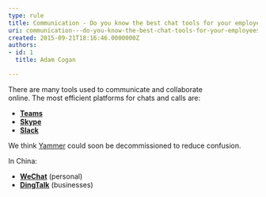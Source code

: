 ```yaml
---
type: rule
title: Communication - Do you know the best chat tools for your employees?
uri: communication---do-you-know-the-best-chat-tools-for-your-employees
created: 2015-09-21T18:16:46.0000000Z
authors:
- id: 1
  title: Adam Cogan

---
```


​​​There are many tools used to communicate and collaborate online. The most efficient platforms for chats and calls are:​​​​

- [**Teams**](https&#58;//products.office.com/en-ca/microsoft-teams/group-chat-software)
- **[Skype](https&#58;//www.skype.com/)**
- **[Slack​](https&#58;//slack.com/)**


We think [Yammer​](https&#58;//www.yammer.com/) could soon be decommissioned to reduce confusion.

In China:

- **​[WeChat](https&#58;//web.wechat.com/)** (personal)
- **[DingTalk](https&#58;//www.dingtalk.com/en)** (businesses)​
